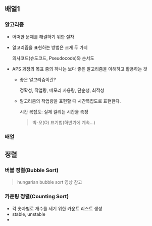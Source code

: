 ## 배열1

### 알고리즘

- 어떠한 문제를 해결하기 위한 절차

- 알고리즘을 표현하는 방법은 크게 두 가지

  의사코드(슈도코드, Pseudocode)와 순서도

- APS 과정의 목표 중의 하나는 보다 좋은 알고리즘을 이해하고 활용하는 것

  - 좋은 알고리즘이란?

    정확성, 작업량, 메모리 사용량, 단순성, 최적성

  - 알고리즘의 작업량을 표현할 때 시간복잡도로 표현한다.

    시간 복잡도: 실제 걸리는 시간을 측정

    >빅-오(O) 표기법(하반기에 계속...)
    >



### 배열





## 정렬

### 버블 정렬(Bubble Sort)

> hungarian bubble sort 영상 참고





### 카운팅 정렬(Counting Sort)

- 각 숫자별로 개수를 세기 위한 카운트 리스트 생성
- stable, unstable
- 
